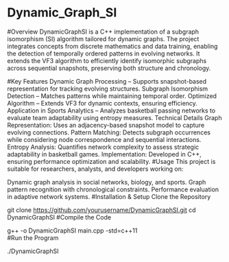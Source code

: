 # Dynamic_Graph_SI
#Overview
DynamicGraphSI is a C++ implementation of a subgraph isomorphism (SI) algorithm tailored for dynamic graphs. The project integrates concepts from discrete mathematics and data training, enabling the detection of temporally ordered patterns in evolving networks. It extends the VF3 algorithm to efficiently identify isomorphic subgraphs across sequential snapshots, preserving both structure and chronology.

#Key Features
Dynamic Graph Processing – Supports snapshot-based representation for tracking evolving structures.
Subgraph Isomorphism Detection – Matches patterns while maintaining temporal order.
Optimized Algorithm – Extends VF3 for dynamic contexts, ensuring efficiency.
Application in Sports Analytics – Analyzes basketball passing networks to evaluate team adaptability using entropy measures.
Technical Details
Graph Representation: Uses an adjacency-based snapshot model to capture evolving connections.
Pattern Matching: Detects subgraph occurrences while considering node correspondence and sequential interactions.
Entropy Analysis: Quantifies network complexity to assess strategic adaptability in basketball games.
Implementation: Developed in C++, ensuring performance optimization and scalability.
#Usage
This project is suitable for researchers, analysts, and developers working on:

Dynamic graph analysis in social networks, biology, and sports.
Graph pattern recognition with chronological constraints.
Performance evaluation in adaptive network systems.
#Installation & Setup
Clone the Repository

git clone https://github.com/yourusername/DynamicGraphSI.git
cd DynamicGraphSI
#Compile the Code

g++ -o DynamicGraphSI main.cpp -std=c++11  
#Run the Program

./DynamicGraphSI  
